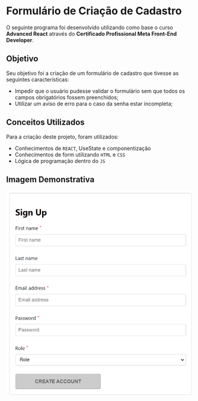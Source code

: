 # Formulário de Criação de Cadastro

O seguinte programa foi desenvolvido utilizando como base o curso **Advanced React** através do **Certificado Profissional Meta Front-End Developer**. 

## Objetivo

Seu objetivo foi a criação de um formulário de cadastro que tivesse as seguintes características:

* Impedir que o usuário pudesse validar o formulário sem que todos os campos obrigatórios fossem preenchidos;
* Utilizar um aviso de erro para o caso da senha estar incompleta;

## Conceitos Utilizados

Para a criação deste projeto, foram utilizados:

* Conhecimentos de `REACT`, UseState e componentização
* Conhecimentos de form utilizando `HTML` e `CSS`
* Lógica de programação dentro do `JS`  

## Imagem Demonstrativa
![formulário](public/img/form.png)

